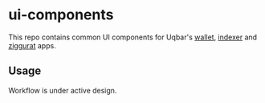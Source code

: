 # ui-components

This repo contains common UI components for Uqbar's [wallet](https://github.com/uqbar-dao/wallet-ui), [indexer](https://github.com/uqbar-dao/indexer-ui) and [ziggurat](https://github.com/uqbar-dao/ziggurat-ui) apps.

## Usage 

Workflow is under active design.
